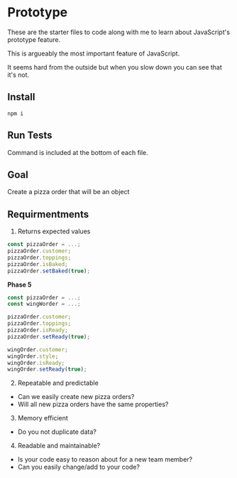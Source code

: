 # Prototype

These are the starter files to code along with me to learn about JavaScript's prototype feature.

This is argueably the most important feature of JavaScript.

It seems hard from the outside but when you slow down you can see that it's not.

## Install
`npm i`

## Run Tests
Command is included at the bottom of each file.

## Goal
Create a pizza order that will be an object

## Requirmentments
1. Returns expected values
```js
const pizzaOrder = ...;
pizzaOrder.customer;
pizzaOrder.toppings;
pizzaOrder.isBaked;
pizzaOrder.setBaked(true);
```

**Phase 5**
```js
const pizzaOrder = ...;
const wingWorder = ...;

pizzaOrder.customer;
pizzaOrder.toppings;
pizzaOrder.isReady;
pizzaOrder.setReady(true);

wingOrder.customer;
wingOrder.style;
wingOrder.isReady;
wingOrder.setReady(true);
```

2. Repeatable and predictable
- Can we easily create new pizza orders?
- Will all new pizza orders have the same properties?

3. Memory efficient
- Do you not duplicate data?

4. Readable and maintainable?
- Is your code easy to reason about for a new team member?
- Can you easily change/add to your code?